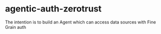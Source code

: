 # agentic-auth-zerotrust
The intention is to build an Agent which can access data sources with Fine Grain auth
